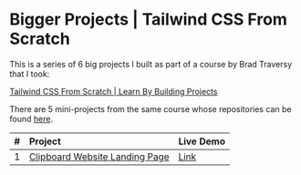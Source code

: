 # Bigger Projects | Tailwind CSS From Scratch

This is a series of 6 big projects I built as part of a course by Brad Traversy that I took:

[Tailwind CSS From Scratch | Learn By Building Projects](https://www.udemy.com/course/tailwind-from-scratch/)

There are 5 mini-projects from the same course whose repositories can be found [here](https://github.com/DakouriKobri/tailwind-from-scratch-course-mini-projects).

| #   | Project                                                                                                                                         | Live Demo                                              |
| :-- | :---------------------------------------------------------------------------------------------------------------------------------------------- | :----------------------------------------------------- |
| 1   | [Clipboard Website Landing Page](https://github.com/DakouriKobri/tailwind-from-scratch-course-bigger-projects/tree/main/clipboard-landing-page) | [Link](https://clipboard-website-landing.netlify.app/) |
